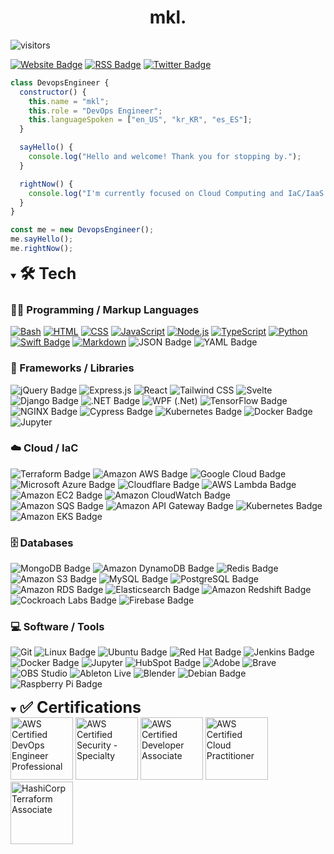 <a src="https://github.com/shmkl"><h1 align="center">mkl.</h1></a>

![visitors](https://visitor-badge.laobi.icu/badge?page_id=shmkl.shmkl)

[![Website Badge](https://img.shields.io/badge/-website-white?style=flat&logo=google-chrome&)](https://itsmkl.com/)
[![RSS Badge](https://img.shields.io/badge/RSS-FFA500?logo=rss&logoColor=fff&style=flat)](https://itsmkl.com/rss.xml)
[![Twitter Badge](https://img.shields.io/badge/Twitter-1D9BF0?logo=twitter&logoColor=fff&style=flat)](https://www.twitter.com/_shmkl)

```js
class DevopsEngineer {
  constructor() {
    this.name = "mkl";
    this.role = "DevOps Engineer";
    this.languageSpoken = ["en_US", "kr_KR", "es_ES"];
  }

  sayHello() {
    console.log("Hello and welcome! Thank you for stopping by.");
  }

  rightNow() {
    console.log("I'm currently focused on Cloud Computing and IaC/IaaS.");
  }
}

const me = new DevopsEngineer();
me.sayHello();
me.rightNow();
```

<details open>
  <summary><span style="font-size: 25px; font-weight: bold">🛠️ Tech</span></summary>

  <h3>👨‍💻 Programming / Markup Languages</h3>

  <p>
    <a href="https://github.com/search?q=user%3Ashmkl+language%3Abash"><img alt="Bash" src="https://img.shields.io/badge/Bash-121011.svg?logo=gnu-bash&logoColor=white"></a>
    <a href="https://github.com/search?q=user%3Ashmkl+language%3Ahtml"><img alt="HTML" src="https://img.shields.io/badge/HTML-E34F26.svg?logo=html5&logoColor=white"></a>
    <a href="https://github.com/search?q=user%3Ashmkl+language%3Acss"><img alt="CSS" src="https://img.shields.io/badge/CSS-1572B6.svg?logo=css3&logoColor=white"></a>
    <a href="https://github.com/search?q=user%3Ashmkl+language%3Ajavascript"><img alt="JavaScript" src="https://img.shields.io/badge/JavaScript-F7DF1E.svg?logo=javascript&logoColor=black"></a>
    <a href="https://github.com/search?q=user%3Ashmkl+language%3Ajavascript"><img alt="Node.js" src="https://img.shields.io/badge/Node.js-43853D.svg?logo=node.js&logoColor=white"></a>
    <a href="https://github.com/search?q=user%3Ashmkl+language%3AtypeScript"><img alt="TypeScript" src="https://img.shields.io/badge/TypeScript-007ACC.svg?logo=typescript&logoColor=white"></a>
    <a href="https://github.com/search?q=user%3Ashmkl+language%3Apython"><img alt="Python" src="https://img.shields.io/badge/Python-14354C.svg?logo=python&logoColor=white"></a>
    <a href="https://github.com/search?q=user%3Ashmkl+language%3Aswift"><img src="https://img.shields.io/badge/Swift-F05138?logo=swift&logoColor=fff&style=flat" alt="Swift Badge"></a>
    <a href="https://github.com/search?q=user%3Ashmkl+language%3Amarkdown"><img alt="Markdown" src="https://img.shields.io/badge/Markdown-000000.svg?logo=markdown&logoColor=white"></a>
    <img src="https://img.shields.io/badge/JSON-000?logo=json&logoColor=fff&style=flat" alt="JSON Badge">
    <img src="https://img.shields.io/badge/YAML-CB171E?logo=yaml&logoColor=fff&style=flat" alt="YAML Badge">
  </p>

  <h3>🧰 Frameworks / Libraries</h3>

  <p>
    <img src="https://img.shields.io/badge/jQuery-0769AD?logo=jquery&logoColor=fff&style=flat" alt="jQuery Badge">
    <img alt="Express.js" src="https://img.shields.io/badge/Express.js-404d59.svg?logo=express&logoColor=white">
    <img alt="React" src="https://img.shields.io/badge/React-20232a.svg?logo=react&logoColor=%2361DAFB">
    <img alt="Tailwind CSS" src="https://img.shields.io/badge/Tailwind%20CSS-06B6D4?logo=tailwindcss&logoColor=fff&style=flat">
    <img alt="Svelte" src="https://img.shields.io/badge/Svelte-FF3E00?logo=svelte&logoColor=fff&style=flat">
    <img src="https://img.shields.io/badge/Django-092E20?logo=django&logoColor=fff&style=flat" alt="Django Badge">
    <img src="https://img.shields.io/badge/.NET-512BD4?logo=dotnet&logoColor=fff&style=flat" alt=".NET Badge">
    <img alt="WPF (.Net)" src="https://img.shields.io/badge/WPF-5C2D91?logo=.net&logoColor=white">
    <img src="https://img.shields.io/badge/TensorFlow-FF6F00?logo=tensorflow&logoColor=fff&style=flat" alt="TensorFlow Badge">
    <img src="https://img.shields.io/badge/NGINX-009639?logo=nginx&logoColor=fff&style=flat" alt="NGINX Badge">
    <img src="https://img.shields.io/badge/Cypress-17202C?logo=cypress&logoColor=fff&style=flat" alt="Cypress Badge">
    <img src="https://img.shields.io/badge/Kubernetes-326CE5?logo=kubernetes&logoColor=fff&style=flat" alt="Kubernetes Badge">
    <img src="https://img.shields.io/badge/Docker-2496ED?logo=docker&logoColor=fff&style=flat" alt="Docker Badge">
    <img alt="Jupyter" src="https://img.shields.io/badge/Jupyter-F37626.svg?logo=Jupyter&logoColor=white&style=flat">
  </p>

  <h3>☁️ Cloud / IaC</h3>
    
  <p>
    <img src="https://img.shields.io/badge/Terraform-7B42BC?logo=terraform&logoColor=fff&style=flat" alt="Terraform Badge">
    <img src="https://img.shields.io/badge/Amazon%20AWS-232F3E?logo=amazonaws&logoColor=fff&style=flat" alt="Amazon AWS Badge">
    <img src="https://img.shields.io/badge/Google%20Cloud-4285F4?logo=googlecloud&logoColor=fff&style=flat" alt="Google Cloud Badge">
    <img src="https://img.shields.io/badge/Microsoft%20Azure-0078D4?logo=microsoftazure&logoColor=fff&style=flat" alt="Microsoft Azure Badge">
    <img src="https://img.shields.io/badge/Cloudflare-F38020?logo=cloudflare&logoColor=fff&style=flat" alt="Cloudflare Badge">
    <img src="https://img.shields.io/badge/AWS%20Lambda-F90?logo=awslambda&logoColor=fff&style=flat" alt="AWS Lambda Badge">
    <img src="https://img.shields.io/badge/Amazon%20EC2-F90?logo=amazonec2&logoColor=fff&style=flat" alt="Amazon EC2 Badge">
    <img src="https://img.shields.io/badge/Amazon%20CloudWatch-FF4F8B?logo=amazoncloudwatch&logoColor=fff&style=flat" alt="Amazon CloudWatch Badge">
    <img src="https://img.shields.io/badge/Amazon%20SQS-FF4F8B?logo=amazonsqs&logoColor=fff&style=flat" alt="Amazon SQS Badge">
    <img src="https://img.shields.io/badge/Amazon%20API%20Gateway-FF4F8B?logo=amazonapigateway&logoColor=fff&style=flat" alt="Amazon API Gateway Badge">
    <img src="https://img.shields.io/badge/Kubernetes-326CE5?logo=kubernetes&logoColor=fff&style=flat" alt="Kubernetes Badge">
    <img src="https://img.shields.io/badge/Amazon%20EKS-F90?logo=amazoneks&logoColor=fff&style=flat" alt="Amazon EKS Badge">
    
  </p>

  <h3>🗄️ Databases</h3>
  
  <p>
    <img src="https://img.shields.io/badge/MongoDB-47A248?logo=mongodb&logoColor=fff&style=flat" alt="MongoDB Badge">
    <img src="https://img.shields.io/badge/Amazon%20DynamoDB-4053D6?logo=amazondynamodb&logoColor=fff&style=flat" alt="Amazon DynamoDB Badge">
    <img src="https://img.shields.io/badge/Redis-DC382D?logo=redis&logoColor=fff&style=flat" alt="Redis Badge">
    <img src="https://img.shields.io/badge/Amazon%20S3-569A31?logo=amazons3&logoColor=fff&style=flat" alt="Amazon S3 Badge">
    <img src="https://img.shields.io/badge/MySQL-4479A1?logo=mysql&logoColor=fff&style=flat" alt="MySQL Badge">
    <img src="https://img.shields.io/badge/PostgreSQL-4169E1?logo=postgresql&logoColor=fff&style=flat" alt="PostgreSQL Badge">
    <img src="https://img.shields.io/badge/Amazon%20RDS-527FFF?logo=amazonrds&logoColor=fff&style=flat" alt="Amazon RDS Badge">
    <img src="https://img.shields.io/badge/Elasticsearch-005571?logo=elasticsearch&logoColor=fff&style=flat" alt="Elasticsearch Badge">
    <img src="https://img.shields.io/badge/Amazon%20Redshift-8C4FFF?logo=amazonredshift&logoColor=fff&style=flat" alt="Amazon Redshift Badge">
    <img src="https://img.shields.io/badge/Cockroach%20Labs-6933FF?logo=cockroachlabs&logoColor=fff&style=flat" alt="Cockroach Labs Badge">
    <img src="https://img.shields.io/badge/Firebase-FFCA28?logo=firebase&logoColor=000&style=flat" alt="Firebase Badge">
  </p>

  <h3>💻 Software / Tools</h3>

  <p>
    <img alt="Git" src="https://img.shields.io/badge/Git-F05033.svg?logo=git&logoColor=white&style=flat">
    <img src="https://img.shields.io/badge/Linux-FCC624?logo=linux&logoColor=000&style=flat" alt="Linux Badge">
    <img src="https://img.shields.io/badge/Ubuntu-E95420?logo=ubuntu&logoColor=fff&style=flat" alt="Ubuntu Badge">
    <img src="https://img.shields.io/badge/Red%20Hat-E00?logo=redhat&logoColor=fff&style=flat" alt="Red Hat Badge">
    <img src="https://img.shields.io/badge/Jenkins-D24939?logo=jenkins&logoColor=fff&style=flat" alt="Jenkins Badge">
    <img src="https://img.shields.io/badge/Docker-2496ED?logo=docker&logoColor=fff&style=flat" alt="Docker Badge">
    <img alt="Jupyter" src="https://img.shields.io/badge/Jupyter-F37626.svg?logo=Jupyter&logoColor=white&style=flat">
    <img src="https://img.shields.io/badge/HubSpot-FF7A59?logo=hubspot&logoColor=fff&style=flat" alt="HubSpot Badge">
    <img alt="Adobe" src="https://img.shields.io/badge/Adobe-FF0000.svg?logo=adobe&logoColor=white&style=flat">
    <img alt="Brave" src="https://img.shields.io/badge/-Brave-FB542B?logo=brave&logoColor=white&style=flat">
    <img alt="OBS Studio" src="https://img.shields.io/badge/-OBS-302E31?logo=obs-studio&logoColor=white&style=flat">
    <img alt="Ableton Live" src="https://img.shields.io/badge/Ableton%20Live-000?logo=abletonlive&logoColor=fff&style=flat">
    <img alt="Blender" src="https://img.shields.io/badge/Blender-F5792A?logo=blender&logoColor=fff&style=flat">
    <img src="https://img.shields.io/badge/Debian-A81D33?logo=debian&logoColor=fff&style=flat" alt="Debian Badge">
    <img src="https://img.shields.io/badge/Raspberry%20Pi-A22846?logo=raspberrypi&logoColor=fff&style=flat" alt="Raspberry Pi Badge">
  </p>
</details>

<details open>
  
<summary><span style="font-size: 25px; font-weight: bold">✅ Certifications</span></summary>

<img alt="AWS Certified DevOps Engineer Professional" src="https://images.credly.com/size/680x680/images/bd31ef42-d460-493e-8503-39592aaf0458/image.png" width="100" height="100" style="pointer-events: none;">
<img alt="AWS Certified Security - Specialty" src="https://images.credly.com/size/340x340/images/53acdae5-d69f-4dda-b650-d02ed7a50dd7/image.png" width="100" height="100" style="pointer-events: none;">
<img alt="AWS Certified Developer Associate" src="https://images.credly.com/size/680x680/images/b9feab85-1a43-4f6c-99a5-631b88d5461b/image.png" width="100" height="100" style="pointer-events: none;">
<img alt="AWS Certified Cloud Practitioner" src="https://images.credly.com/size/680x680/images/00634f82-b07f-4bbd-a6bb-53de397fc3a6/image.png" width="100" height="100" style="pointer-events: none;">
<img alt="HashiCorp Terraform Associate" src="https://images.credly.com/size/680x680/images/85b9cfc4-257a-4742-878c-4f7ab4a2631b/image.png" width="100" height="100" style="pointer-events: none;">

</details>
